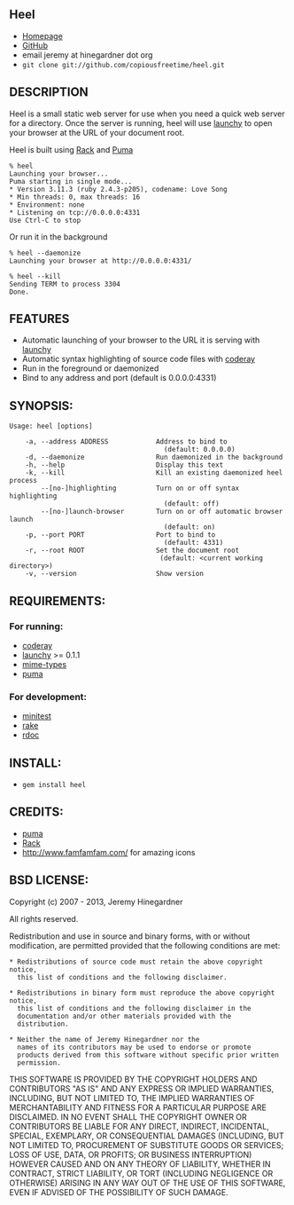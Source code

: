## Heel

* [Homepage](http://github.com/copiousfreetime/heel/)
* [GitHub](http://github.com/copiousfreetime/heel/)
* email jeremy at hinegardner dot org
* `git clone git://github.com/copiousfreetime/heel.git`

## DESCRIPTION

Heel is a small static web server for use when you need a quick web server for a
directory.  Once the server is running, heel will use
[launchy](http://rubygems.org/gems/launchy/) to open your browser at
the URL of your document root.

Heel is built using [Rack](http://rack.github.com) and
[Puma](http://puma.io)

    % heel
    Launching your browser...
    Puma starting in single mode...
    * Version 3.11.3 (ruby 2.4.3-p205), codename: Love Song
    * Min threads: 0, max threads: 16
    * Environment: none
    * Listening on tcp://0.0.0.0:4331
    Use Ctrl-C to stop

Or run it in the background

    % heel --daemonize
    Launching your browser at http://0.0.0.0:4331/

    % heel --kill
    Sending TERM to process 3304
    Done.

## FEATURES

* Automatic launching of your browser to the URL it is serving with [launchy](http://github.com/copiousfreetime/launchy/)
* Automatic syntax highlighting of source code files with [coderay](http://coderay.rubychan.de/)
* Run in the foreground or daemonized
* Bind to any address and port (default is 0.0.0.0:4331)

## SYNOPSIS:

    Usage: heel [options]

        -a, --address ADDRESS            Address to bind to
                                           (default: 0.0.0.0)
        -d, --daemonize                  Run daemonized in the background
        -h, --help                       Display this text
        -k, --kill                       Kill an existing daemonized heel process
            --[no-]highlighting          Turn on or off syntax highlighting
                                           (default: off)
            --[no-]launch-browser        Turn on or off automatic browser launch
                                           (default: on)
        -p, --port PORT                  Port to bind to
                                           (default: 4331)
        -r, --root ROOT                  Set the document root
                                          (default: <current working directory>)
        -v, --version                    Show version

## REQUIREMENTS:

### For running: 

* [coderay](http://coderay.rubychan.de/)
* [launchy](http://github.com/copiousfreetime/launchy/) >= 0.1.1
* [mime-types](http://mime-types.rubyforge.org/)
* [puma](http://puma.io)

### For development:

* [minitest](http://rubygems.org/gems/minitest)
* [rake](http://rubygems.org/gems/rake)
* [rdoc](http://rubygems.org/gems/rdoc)

## INSTALL:

* `gem install heel`

## CREDITS:

* [puma](http://puma.io)
* [Rack](http://rack.github.io/)
* http://www.famfamfam.com/ for amazing icons

## BSD LICENSE:

Copyright (c) 2007 - 2013, Jeremy Hinegardner

All rights reserved.

Redistribution and use in source and binary forms, with or without
modification, are permitted provided that the following conditions are met:

    * Redistributions of source code must retain the above copyright notice,
      this list of conditions and the following disclaimer.
 
    * Redistributions in binary form must reproduce the above copyright notice,
      this list of conditions and the following disclaimer in the
      documentation and/or other materials provided with the
      distribution.  
      
    * Neither the name of Jeremy Hinegardner nor the
      names of its contributors may be used to endorse or promote
      products derived from this software without specific prior written
      permission.

THIS SOFTWARE IS PROVIDED BY THE COPYRIGHT HOLDERS AND CONTRIBUTORS "AS
IS" AND ANY EXPRESS OR IMPLIED WARRANTIES, INCLUDING, BUT NOT LIMITED
TO, THE IMPLIED WARRANTIES OF MERCHANTABILITY AND FITNESS FOR A
PARTICULAR PURPOSE ARE DISCLAIMED. IN NO EVENT SHALL THE COPYRIGHT OWNER
OR CONTRIBUTORS BE LIABLE FOR ANY DIRECT, INDIRECT, INCIDENTAL, SPECIAL,
EXEMPLARY, OR CONSEQUENTIAL DAMAGES (INCLUDING, BUT NOT LIMITED TO,
PROCUREMENT OF SUBSTITUTE GOODS OR SERVICES; LOSS OF USE, DATA, OR
PROFITS; OR BUSINESS INTERRUPTION) HOWEVER CAUSED AND ON ANY THEORY OF
LIABILITY, WHETHER IN CONTRACT, STRICT LIABILITY, OR TORT (INCLUDING
NEGLIGENCE OR OTHERWISE) ARISING IN ANY WAY OUT OF THE USE OF THIS
SOFTWARE, EVEN IF ADVISED OF THE POSSIBILITY OF SUCH DAMAGE.
